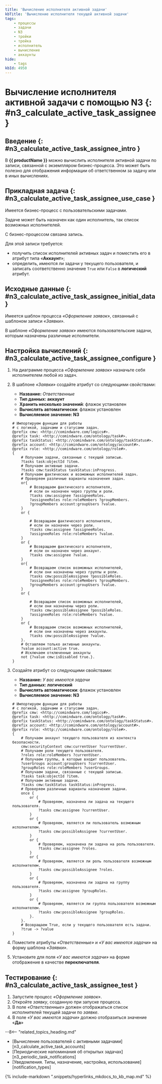 ```yaml
---
title: 'Вычисление исполнителя активной задачи'
kbTitle: 'Вычисление исполнителя текущей активной задачи'
tags:
    - процессы
    - задачи
    - N3
    - тройки
    - тройка
    - исполнитель
    - вычисление
    - аккаунты
hide:
    - tags
kbId: 4950
---
```


# Вычисление исполнителя активной задачи с помощью N3 {: #n3_calculate_active_task_assignee }

## Введение {: #n3_calculate_active_task_assignee_intro }

В **{{ productName }}** можно вычислить исполнителя активной задачи по записи, связанной с экземпляром бизнес-процесса. Это может быть полезно для отображения информации об ответственном за задачу или в иных вычислениях.

## Прикладная задача {: #n3_calculate_active_task_assignee_use_case }

Имеется бизнес-процесс с пользовательскими задачами.

Задаче может быть назначен как один исполнитель, так список возможных исполнителей.

С бизнес-процессом связана запись.

Для этой записи требуется:

- получить список исполнителей активных задач и поместить его в атрибут типа «**Аккаунт**»;
- определить, имеются ли задачи у текущего пользователя, и записать соответственно значение `True` или `False` в **логический** атрибут.

## Исходные данные {: #n3_calculate_active_task_assignee_initial_data }

Имеется шаблон процесса _«Оформление заявок»_, связанный с шаблоном записи _«Заявки»_.

В шаблоне _«Оформление заявок»_ имеются пользовательские задачи, которым назначены различные исполнители.

## Настройка вычислений {: #n3_calculate_active_task_assignee_configure }

1. На диаграмме процесса _«Оформление заявок»_ назначьте себя исполнителем любой из задач.
2. В шаблоне _«Заявки»_ создайте атрибут со следующими свойствами:

    - **Название:** _Ответственные_
    - **Тип данных: аккаунт**
    - **Хранить несколько значений**: флажок установлен
    - **Вычислять автоматически**: флажок установлен
    - **Вычисляемое значение: N3**

    ``` turtle
    # Импортируем функции для работы 
    # с логикой, задачами и статусами задач.
    @prefix cmw: <http://comindware.com/logics#>.
    @prefix task: <http://comindware.com/ontology/task#>.
    @prefix taskStatus: <http://comindware.com/ontology/taskStatus#>.
    @prefix account: <http://comindware.com/ontology/account#>.
    @prefix role: <http://comindware.com/ontology/role#>.
    {
        # Получаем задачи, связанные с текущей записью.
        ?tasks task:objectId ?item.
        # Получаем активные задачи.
        ?tasks cmw:taskStatus taskStatus:inProgress.
        # Получаем фактических и возможных исполнителей задач.
        # Проверяем различные варианты назначения задач.
        or{
            # Возвращаем фактического исполнителя,
            # если он назначен через группы и роли.
            ?tasks cmw:assignee ?assigneeRoles.
            ?assigneeRoles role:roleMembers ?groupMembers.
            ?groupMembers account:groupUsers ?value.
        }
        or {

            # Возвращаем фактического исполнителя,
            # если он назначен через роли.
            ?tasks cmw:assignee ?assigneeRoles.
            ?assigneeRoles role:roleMembers ?value.
        }
        or {
            # Возвращаем фактического исполнителя,
            # если он назначен через аккаунт.
            ?tasks cmw:assignee ?value.
        }
        or{
            # Возвращаем список возможных исполнителей,
            # если они назначены через группы и роли.
            ?tasks cmw:possibleAssignee ?possibleRoles.
            ?assigneeRoles role:roleMembers ?groupMembers.
            ?groupMembers account:groupUsers ?value.
        }
        or {

            # Возвращаем список возможных исполнителей,
            # если они назначены через роли.
            ?tasks cmw:possibleAssignee ?possibleRoles.
            ?assigneeRoles role:roleMembers ?value.
        }
        or {
            # Возвращаем список возможных исполнителей,
            # если они назначены через аккаунты.
            ?tasks cmw:possibleAssignee ?value.
        }.
        # Оставляем только активные аккаунты.
        ?value account:active true.
        # Исключаем отключенные аккаунты
        not {?value cmw:isDisabled true.}.
    }
    ```

3. Создайте атрибут со следующими свойствами:

    - **Название:** _У вас имеются задачи_
    - **Тип данных: логический**
    - **Вычислять автоматически**: флажок установлен
    - **Вычисляемое значение: N3**

    ``` turtle
    # Импортируем функции для работы 
    # с логикой, задачами и статусами задач.
    @prefix cmw: <http://comindware.com/logics#>.
    @prefix task: <http://comindware.com/ontology/task#>.
    @prefix taskStatus: <http://comindware.com/ontology/taskStatus#>.
    @prefix account: <http://comindware.com/ontology/account#>.
    @prefix role: <http://comindware.com/ontology/role#>.
    {
        # Получаем аккаунт текущего пользователя из контекста безопасности.
        cmw:securityContext cmw:currentUser ?currentUser.
        # Получаем роли текущего пользователя.
        ?roles role:roleMembers ?currentUser.
        # Получаем группы, в которые входит пользователь.
        ?userGroups account:groupUsers ?currentUser.
        ?groupRoles role:roleMembers ?userGroups.
        # Получаем задачи, связанные с текущей записью.
        ?tasks task:objectId ?item.
        # Получаем активные задачи.
        ?tasks cmw:taskStatus taskStatus:inProgress.
        # Проверяем различные варианты назначения задачи.
        once {
            or {
                # Проверяем, назначена ли задача на текущего пользователя.
                ?tasks cmw:assignee ?currentUser.
            }
            or {
                # Проверяем, является ли пользователь возможным исполнителем.
                ?tasks cmw:possibleAssignee ?currentUser.
            }
            or {
                # Проверяем, назначена ли задача на роль пользователя.
                ?tasks cmw:assignee ?roles.
            }
            or {
                # Проверяем, является ли роль пользователя возможным исполнителем.
                ?tasks cmw:possibleAssignee ?roles.
            }
            or {
                # Проверяем, назначена ли задача на группу пользователя.
                ?tasks cmw:assignee ?groupRoles.
            }
            or {
                # Проверяем, является ли группа пользователя возможным исполнителем.
                ?tasks cmw:possibleAssignee ?groupRoles.
            }.
        }.
        # Возвращаем True, если у текущего пользователя есть задачи.
        ?true -> ?value
    }
    ```

4. Поместите атрибуты _«Ответственные»_ и _«У вас имеются задачи»_ на форму шаблона _«Заявки»_.
5. Установите для поля _«У вас имеются задачи»_ на форме отображение в качестве **переключателя**.

## Тестирование {: #n3_calculate_active_task_assignee_test }

1. Запустите процесс _«Оформление заявок»_.
2. Откройте _заявку_, созданную при запуске процесса.
3. В поле _«Ответственные»_ должен отображаться список исполнителей текущей задачи по _заявке_.
4. В поле _«У вас имеются задачи»_ должно отобразиться значение «**Да**»

<div class="relatedTopics" markdown="block">

--8<-- "related_topics_heading.md"

- [Вычисление пользователей с активными задачами][n3_calculate_active_task_accounts]
- [Периодические напоминания об открытых задачах][n3_periodic_task_notifications]
- [Уведомления. Типы, назначение, настройка, использование][notification_types]

</div>

{% include-markdown ".snippets/hyperlinks_mkdocs_to_kb_map.md" %}
